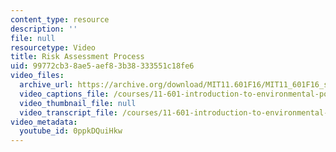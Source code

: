 ```yaml
---
content_type: resource
description: ''
file: null
resourcetype: Video
title: Risk Assessment Process
uid: 99772cb3-8ae5-aef8-3b38-333551c18fe6
video_files:
  archive_url: https://archive.org/download/MIT11.601F16/MIT11_601F16_s10_300k.mp4
  video_captions_file: /courses/11-601-introduction-to-environmental-policy-and-planning-fall-2016/eb4f1225ef3a5550b13e8197333b827f_0ppkDQuiHkw.vtt
  video_thumbnail_file: null
  video_transcript_file: /courses/11-601-introduction-to-environmental-policy-and-planning-fall-2016/88f8a11e583a80b3b846862329e20ee3_0ppkDQuiHkw.pdf
video_metadata:
  youtube_id: 0ppkDQuiHkw
---
```

